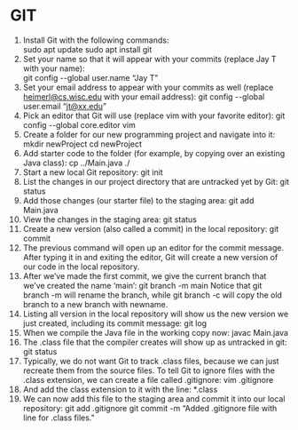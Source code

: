 # GIT
1. Install Git with the following commands:  
        sudo apt update
        sudo apt install git
2. Set your name so that it will appear with your commits (replace Jay T with your name):  
        git config --global user.name “Jay T”
3. Set your email address to appear with your commits as well (replace heimerl@cs.wisc.edu with your email address):
        git config --global user.email “jt@xx.edu”
4. Pick an editor that Git will use (replace vim with your favorite editor):
        git config --global core.editor vim
5. Create a folder for our new programming project and navigate into it:
        mkdir newProject
        cd newProject
6. Add starter code to the folder (for example, by copying over an existing Java class):
        cp ../Main.java ./
7. Start a new local Git repository:
        git init
8. List the changes in our project directory that are untracked yet by Git:
        git status
9. Add those changes (our starter file) to the staging area:
        git add Main.java
10. View the changes in the staging area:
        git status
11. Create a new version (also called a commit) in the local repository:
        git commit
12. The previous command will open up an editor for the commit message. 
    After typing it in and exiting the editor, Git will create a new version of our code in the local repository.
13. After we’ve made the first commit, we give the current branch that we’ve created the name ‘main’:
        git branch -m main
    Notice that 
        git branch -m <oldname> <newname>
      will rename the branch, while 
        git branch -c <oldname> <newname>
      will copy the old branch to a new branch with newname.
14. Listing all version in the local repository will show us the new version we just created, including its commit message:
        git log
15. When we compile the Java file in the working copy now:
        javac Main.java
16. The .class file that the compiler creates will show up as untracked in git:
        git status
17. Typically, we do not want Git to track .class files, because we can just recreate them from the source files. 
    To tell Git to ignore files with the .class extension, we can create a file called .gitignore:
        vim .gitignore
18. And add the class extension to it with the line:
        *.class
19. We can now add this file to the staging area and commit it into our local repository:
        git add .gitignore
        git commit -m “Added .gitignore file with line for .class files."
